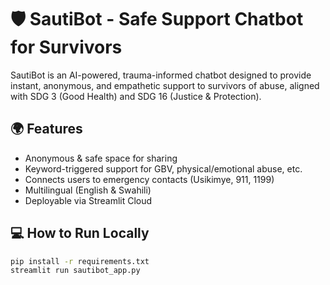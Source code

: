 # 🛡️ SautiBot - Safe Support Chatbot for Survivors

SautiBot is an AI-powered, trauma-informed chatbot designed to provide instant, anonymous, and empathetic support to survivors of abuse, aligned with SDG 3 (Good Health) and SDG 16 (Justice & Protection).

## 🌍 Features

- Anonymous & safe space for sharing
- Keyword-triggered support for GBV, physical/emotional abuse, etc.
- Connects users to emergency contacts (Usikimye, 911, 1199)
- Multilingual (English & Swahili)
- Deployable via Streamlit Cloud

## 💻 How to Run Locally

```bash
pip install -r requirements.txt
streamlit run sautibot_app.py

